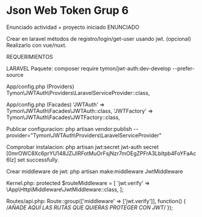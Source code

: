 # Json Web Token Grup 6
Enunciado actividad + proyecto iniciado
ENUNCIADO

Crear en laravel métodos de registro/login/get-user usando jwt. (opcional) Realizarlo con vue/nuxt.

REQUERIMIENTOS

LARAVEL
Paquete:
composer require tymon/jwt-auth:dev-develop --prefer-source

App/config.php (Providers)
Tymon\JWTAuth\Providers\LaravelServiceProvider::class,

App/config.php (Facades)
'JWTAuth' => Tymon\JWTAuth\Facades\JWTAuth::class, 
'JWTFactory' => Tymon\JWTAuth\Facades\JWTFactory::class,

Publicar configuracion:
php artisan vendor:publish --provider="Tymon\JWTAuth\Providers\LaravelServiceProvider"

Comprobar instalacion:
php artisan jwt:secret 
jwt-auth secret [0mrOWC8Xc6prYU148JZiJlRFotMuOrFsjNzr7mOEgZPFrA3LbItpb4FoYFaAc6Iz] set successfully.

Crear middleware de jwt:
php artisan make:middleware JwtMiddleware

Kernel.php:
protected $routeMiddleware = [
        'jwt.verify' => \App\Http\Middleware\JwtMiddleware::class,
];

Routes/api.php:
Route::group(['middleware' => ['jwt.verify']], function() {
       /*AÑADE AQUÍ LAS RUTAS QUE QUIERAS PROTEGER CON JWT*/
 });
